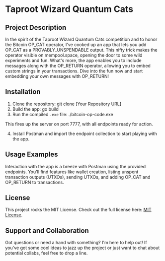 # Taproot Wizard Quantum Cats

## Project Description

In the spirit of the Taproot Wizard Quantum Cats competition and to honor the Bitcoin OP_CAT operator, I've cooked up an app that lets you add OP_CAT as a PROVABLY_UNSPENDABLE output. This nifty trick makes the operator visible on mempool.space, opening the door to some wild experiments and fun. What's more, the app enables you to include messages along with the OP_RETURN operator, allowing you to embed custom strings in your transactions. Dive into the fun now and start embedding your own messages with OP_RETURN!

## Installation

1. Clone the repository:
git clone [Your Repository URL]
2. Build the app:
go build
3. Run the compiled `.exe` file:
./bitcoin-op-code.exe

This fires up the server on port 7777, with all endpoints ready for action.

4. Install Postman and import the endpoint collection to start playing with the app.

## Usage Examples

Interaction with the app is a breeze with Postman using the provided endpoints. You'll find features like wallet creation, listing unspent transaction outputs (UTXOs), sending UTXOs, and adding OP_CAT and OP_RETURN to transactions.

## License

This project rocks the MIT License. Check out the full license here: [MIT License](https://opensource.org/licenses/MIT).

## Support and Collaboration

Got questions or need a hand with something? I'm here to help out! If you've got some cool ideas to jazz up the project or just want to chat about potential collabs, feel free to drop a line.
